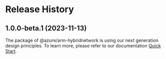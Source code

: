 # Release History
    
## 1.0.0-beta.1 (2023-11-13)

The package of @azure/arm-hybridnetwork is using our next generation design principles. To learn more, please refer to our documentation [Quick Start](https://aka.ms/azsdk/js/mgmt/quickstart).
